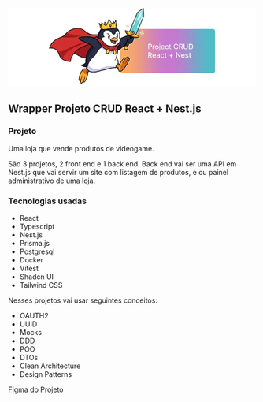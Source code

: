 <p align="center">
  <img src="https://github.com/andrepixel/wrapper-react-nest-crud/blob/main/Banner_github_project.webp">
</p>

## Wrapper Projeto CRUD React + Nest.js

### Projeto

Uma loja que vende produtos de videogame. 

São 3 projetos, 2 front end e 1 back end. Back end vai ser uma API em Nest.js que vai servir um site com listagem de produtos, e ou painel administrativo de uma loja.

### Tecnologias usadas

* React
* Typescript
* Nest.js
* Prisma.js
* Postgresql
* Docker
* Vitest
* Shadcn UI
* Tailwind CSS

Nesses projetos vai usar seguintes conceitos:

* OAUTH2
* UUID
* Mocks
* DDD
* POO
* DTOs
* Clean Architecture
* Design Patterns

[Figma do Projeto](https://www.figma.com/design/A5GazoFtRaVvYci0f9RRRo/CRUD-OAUTH2-React?node-id=0-1&t=3O5wHbZKFwdVXwIn-1)